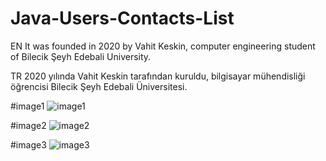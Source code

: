 # Java-Users-Contacts-List

EN
It was founded in 2020 by Vahit Keskin,
computer engineering student of
Bilecik Şeyh Edebali University.

TR
2020 yılında Vahit Keskin tarafından kuruldu,
bilgisayar mühendisliği öğrencisi
Bilecik Şeyh Edebali Üniversitesi.

#image1
![image1](https://user-images.githubusercontent.com/36104238/92243290-ef5e6700-eec9-11ea-9b15-36a3c8ea9b75.png)

#image2
![image2](https://user-images.githubusercontent.com/36104238/92243320-fe451980-eec9-11ea-8443-25feed08ca8b.png)

#image3
![image3](https://user-images.githubusercontent.com/36104238/92243337-03a26400-eeca-11ea-9be5-50ce206d87eb.png)

